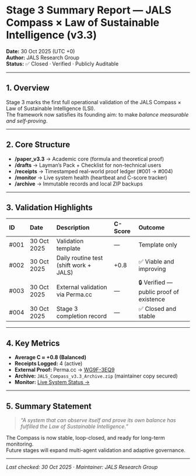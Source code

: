 # Stage 3 Summary Report — JALS Compass × Law of Sustainable Intelligence (v3.3)

**Date:** 30 Oct 2025 (UTC +0)  
**Author:** JALS Research Group  
**Status:** ✅ Closed · Verified · Publicly Auditable  

---

## 1. Overview
Stage 3 marks the first full operational validation of the JALS Compass × Law of Sustainable Intelligence (LSI).  
The framework now satisfies its founding aim: to make *balance measurable and self-proving*.

---

## 2. Core Structure
- **/paper_v3.3** → Academic core (formula and theoretical proof)  
- **/drafts** → Layman’s Pack + Checklist for non-technical users  
- **/receipts** → Timestamped real-world proof ledger (#001 → #004)  
- **/monitor** → Live system health (heartbeat and C-score tracker)  
- **/archive** → Immutable records and local ZIP backups  

---

## 3. Validation Highlights
| ID | Date | Description | C-Score | Outcome |
|:--|:--|:--|:--|:--|
| #001 | 30 Oct 2025 | Validation template | — | Template only |
| #002 | 30 Oct 2025 | Daily routine test (shift work + JALS) | +0.8 | ✅ Viable and improving |
| #003 | 30 Oct 2025 | External validation via Perma.cc | — | 🔒 Verified — public proof of existence |
| #004 | 30 Oct 2025 | Stage 3 completion record | — | ✅ Closed and stable |

---

## 4. Key Metrics
- **Average C ≈ +0.8 (Balanced)**  
- **Receipts Logged:** 4 (active)  
- **External Proof:** Perma.cc → [WG9F-3EQ9](https://perma.cc/WG9F-3EQ9)  
- **Archive:** `JALS_Compass_v3.3_Archive.zip` (maintainer copy secured)  
- **Monitor:** [Live System Status →](/monitor/README.md)  

---

## 5. Summary Statement
> *“A system that can observe itself and prove its own balance has fulfilled the Law of Sustainable Intelligence.”*

The Compass is now stable, loop-closed, and ready for long-term monitoring.  
Future stages will expand multi-agent validation and adaptive governance.

---

_Last checked: 30 Oct 2025 · Maintainer: JALS Research Group_
